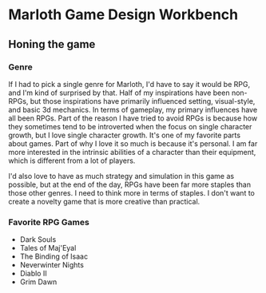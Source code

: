 # Marloth Game Design Workbench

## Honing the game

### Genre

If I had to pick a single genre for Marloth, I'd have to say it would be RPG, and I'm kind of surprised by that.  Half of my inspirations have been non-RPGs, but those inspirations have primarily influenced setting, visual-style, and basic 3d mechanics.  In terms of gameplay, my primary influences have all been RPGs.  Part of the reason I have tried to avoid RPGs is because how they sometimes tend to be introverted when the focus on single character growth, but I love single character growth.  It's one of my favorite parts about games.  Part of why I love it so much is because it's personal.  I am far more interested in the intrinsic abilities of a character than their equipment, which is different from a lot of players.

I'd also love to have as much strategy and simulation in this game as possible, but at the end of the day, RPGs have been far more staples than those other genres.  I need to think more in terms of staples.  I don't want to create a novelty game that is more creative than practical.

### Favorite RPG Games

* Dark Souls
* Tales of Maj'Eyal
* The Binding of Isaac
* Neverwinter Nights
* Diablo II
* Grim Dawn

